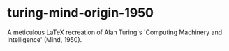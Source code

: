 # turing-mind-origin-1950
A meticulous LaTeX recreation of Alan Turing's 'Computing Machinery and Intelligence' (Mind, 1950).
